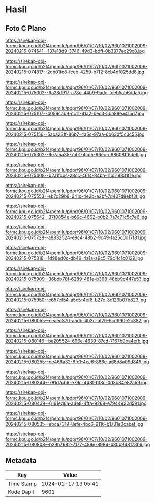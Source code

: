 # Hasil

## Foto C Plano

https://sirekap-obj-formc.kpu.go.id/b2f4/pemilu/pdpr/96/01/07/10/02/9601071002009-20240215-074541--137e18d9-3746-49d3-bdff-0b3377ec29c8.jpg

https://sirekap-obj-formc.kpu.go.id/b2f4/pemilu/pdpr/96/01/07/10/02/9601071002009-20240215-074817--2db01fc8-fceb-4259-b7f2-8cb4df025dd8.jpg

https://sirekap-obj-formc.kpu.go.id/b2f4/pemilu/pdpr/96/01/07/10/02/9601071002009-20240215-075002--6a28d917-c78c-44b9-9adc-fdeb5ab6dda5.jpg

https://sirekap-obj-formc.kpu.go.id/b2f4/pemilu/pdpr/96/01/07/10/02/9601071002009-20240215-075107--4059cab9-cc11-41a2-bec3-5ba89ea415d7.jpg

https://sirekap-obj-formc.kpu.go.id/b2f4/pemilu/pdpr/96/01/07/10/02/9601071002009-20240215-075156--5aba23ff-86b7-4a5c-97aa-6b63df5c3c55.jpg

https://sirekap-obj-formc.kpu.go.id/b2f4/pemilu/pdpr/96/01/07/10/02/9601071002009-20240215-075302--6e7a5a35-7a01-4cd5-96ec-c88608ff6de9.jpg

https://sirekap-obj-formc.kpu.go.id/b2f4/pemilu/pdpr/96/01/07/10/02/9601071002009-20240215-075408--b2a1fcbc-28cc-46f4-84ba-11b518831f1e.jpg

https://sirekap-obj-formc.kpu.go.id/b2f4/pemilu/pdpr/96/01/07/10/02/9601071002009-20240215-075553--eb7c29b8-641c-4e2b-a2bf-7d407d8ebf3f.jpg

https://sirekap-obj-formc.kpu.go.id/b2f4/pemilu/pdpr/96/01/07/10/02/9601071002009-20240215-075642--37f0854e-b69c-4662-b0b2-7a7c71c5c7e6.jpg

https://sirekap-obj-formc.kpu.go.id/b2f4/pemilu/pdpr/96/01/07/10/02/9601071002009-20240215-075728--a8832524-e9c4-48b2-9c49-fa25c0d17f81.jpg

https://sirekap-obj-formc.kpu.go.id/b2f4/pemilu/pdpr/96/01/07/10/02/9601071002009-20240215-075818--1d98ed0c-db49-4a1a-a9c5-79c1fc1c0129.jpg

https://sirekap-obj-formc.kpu.go.id/b2f4/pemilu/pdpr/96/01/07/10/02/9601071002009-20240215-075909--36bdb78f-6289-481e-b398-48bb9c447e53.jpg

https://sirekap-obj-formc.kpu.go.id/b2f4/pemilu/pdpr/96/01/07/10/02/9601071002009-20240215-075950--c657ef54-a5c5-4ef8-b27c-3c129b07b823.jpg

https://sirekap-obj-formc.kpu.go.id/b2f4/pemilu/pdpr/96/01/07/10/02/9601071002009-20240215-080055--eeaee870-a5db-4b3c-af79-6cd990e2c382.jpg

https://sirekap-obj-formc.kpu.go.id/b2f4/pemilu/pdpr/96/01/07/10/02/9601071002009-20240215-080146--ba205524-696e-4639-87cd-7167b9ba4efb.jpg

https://sirekap-obj-formc.kpu.go.id/b2f4/pemilu/pdpr/96/01/07/10/02/9601071002009-20240215-080255--de466a32-8fc1-4ec6-886e-a68d8a09d849.jpg

https://sirekap-obj-formc.kpu.go.id/b2f4/pemilu/pdpr/96/01/07/10/02/9601071002009-20240215-080344--781d7cb6-e79c-448f-b18c-0d3b84e82a59.jpg

https://sirekap-obj-formc.kpu.go.id/b2f4/pemilu/pdpr/96/01/07/10/02/9601071002009-20240215-080439--6161ed6a-a4e8-4ffa-9268-e7944922d591.jpg

https://sirekap-obj-formc.kpu.go.id/b2f4/pemilu/pdpr/96/01/07/10/02/9601071002009-20240215-080535--ebca7319-8efe-4bc6-9116-b1731e0cabef.jpg

https://sirekap-obj-formc.kpu.go.id/b2f4/pemilu/pdpr/96/01/07/10/02/9601071002009-20240215-080808--b29b7682-7177-489e-8984-480b948173b6.jpg


## Metadata

| Key        | Value               |
| ---------- | ------------------- |
| Time Stamp | 2024-02-17 13:05:41 |
| Kode Dapil | 9601                |



